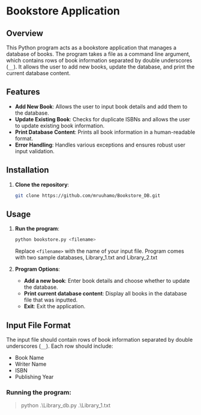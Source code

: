 # Bookstore Application

## Overview
This Python program acts as a bookstore application that manages a database of books. The program takes a file as a command line argument, which contains rows of book information separated by double underscores (`__`). It allows the user to add new books, update the database, and print the current database content.

## Features
- **Add New Book**: Allows the user to input book details and add them to the database.
- **Update Existing Book**: Checks for duplicate ISBNs and allows the user to update existing book information.
- **Print Database Content**: Prints all book information in a human-readable format.
- **Error Handling**: Handles various exceptions and ensures robust user input validation.

## Installation
1. **Clone the repository**:
    ```bash
    git clone https://github.com/mruuhamo/Bookstore_DB.git
    ```


## Usage
1. **Run the program**:
    ```bash
    python bookstore.py <filename>
    ```
    Replace `<filename>` with the name of your input file.
    Program comes with two sample databases, Library_1.txt and Library_2.txt

2. **Program Options**:
    - **Add a new book**: Enter book details and choose whether to update the database.
    - **Print current database content**: Display all books in the database file that was inputted.
    - **Exit**: Exit the application.

## Input File Format
The input file should contain rows of book information separated by double underscores (`__`). Each row should include:
- Book Name
- Writer Name
- ISBN
- Publishing Year

### Running the program:
> python .\Library_db.py .\Library_1.txt